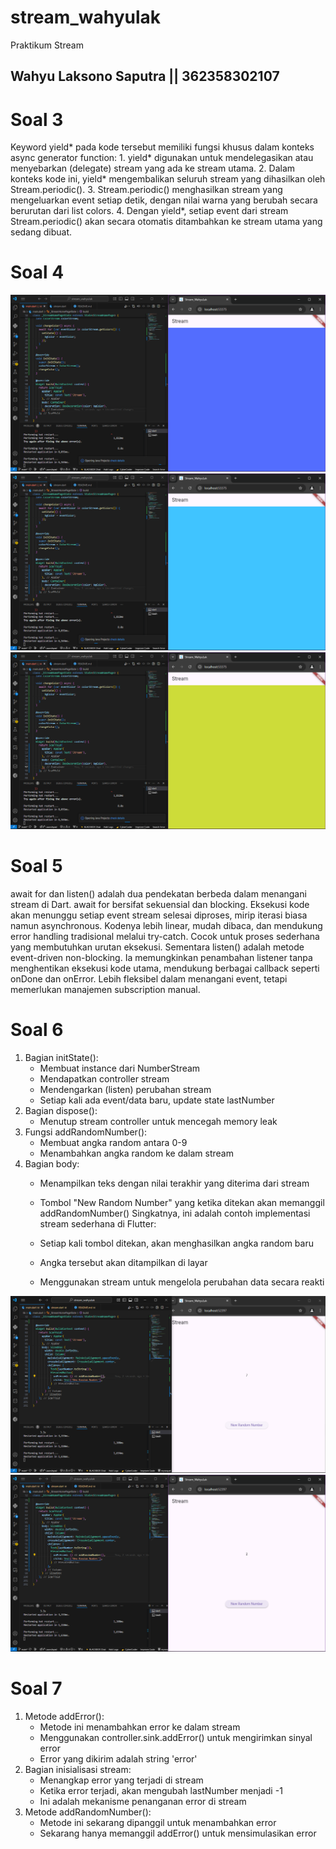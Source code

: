 # stream_wahyulak

Praktikum Stream

## Wahyu Laksono Saputra || 362358302107


# Soal 3 

Keyword yield* pada kode tersebut memiliki fungsi khusus dalam konteks async generator function:
    1. yield* digunakan untuk mendelegasikan atau menyebarkan (delegate) stream yang ada ke stream utama.
    2. Dalam konteks kode ini, yield* mengembalikan seluruh stream yang dihasilkan oleh Stream.periodic().
    3. Stream.periodic() menghasilkan stream yang mengeluarkan event setiap detik, dengan nilai warna yang berubah secara berurutan dari list colors.
    4. Dengan yield*, setiap event dari stream Stream.periodic() akan secara otomatis ditambahkan ke stream utama yang sedang dibuat.

# Soal 4

![Soal 4](<assets/Screenshot (512).png>)
![Soal 4](<assets/Screenshot (513).png>)
![Soal 4](<assets/Screenshot (514).png>)

# Soal 5

await for dan listen() adalah dua pendekatan berbeda dalam menangani stream di Dart.
await for bersifat sekuensial dan blocking. Eksekusi kode akan menunggu setiap event stream selesai diproses, mirip iterasi biasa namun asynchronous. Kodenya lebih linear, mudah dibaca, dan mendukung error handling tradisional melalui try-catch. Cocok untuk proses sederhana yang membutuhkan urutan eksekusi.
Sementara listen() adalah metode event-driven non-blocking. Ia memungkinkan penambahan listener tanpa menghentikan eksekusi kode utama, mendukung berbagai callback seperti onDone dan onError. Lebih fleksibel dalam menangani event, tetapi memerlukan manajemen subscription manual.

# Soal 6

1. Bagian initState():
    - Membuat instance dari NumberStream
    - Mendapatkan controller stream
    - Mendengarkan (listen) perubahan stream
    - Setiap kali ada event/data baru, update state lastNumber
2. Bagian dispose():
    - Menutup stream controller untuk mencegah memory leak
3. Fungsi addRandomNumber():
    - Membuat angka random antara 0-9
    - Menambahkan angka random ke dalam stream
4. Bagian body:
    - Menampilkan teks dengan nilai terakhir yang diterima dari stream
    - Tombol "New Random Number" yang ketika ditekan akan memanggil addRandomNumber()
Singkatnya, ini adalah contoh implementasi stream sederhana di Flutter:

    - Setiap kali tombol ditekan, akan menghasilkan angka random baru
    - Angka tersebut akan ditampilkan di layar
    - Menggunakan stream untuk mengelola perubahan data secara reakti

![Soal 6](<assets/Screenshot (515).png>)
![Soal 6](<assets/Screenshot (516).png>)

# Soal 7

1. Metode addError():
    - Metode ini menambahkan error ke dalam stream
    - Menggunakan controller.sink.addError() untuk mengirimkan sinyal error
    - Error yang dikirim adalah string 'error'
2. Bagian inisialisasi stream:
    - Menangkap error yang terjadi di stream
    - Ketika error terjadi, akan mengubah lastNumber menjadi -1
    - Ini adalah mekanisme penanganan error di stream
3. Metode addRandomNumber():
    - Metode ini sekarang dipanggil untuk menambahkan error
    - Sekarang hanya memanggil addError() untuk mensimulasikan error

